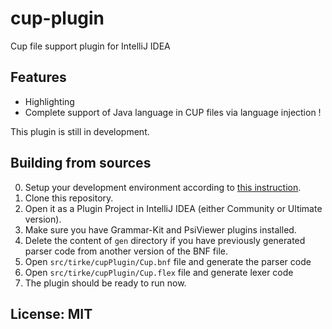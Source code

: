 # cup-plugin

Cup file support plugin for IntelliJ IDEA

## Features

- Highlighting
- Complete support of Java language in CUP files via language injection !

This plugin is still in development.

## Building from sources

0. Setup your development environment according to [this instruction](http://www.jetbrains.org/intellij/sdk/docs/basics/getting_started/setting_up_environment.html).
0. Clone this repository.
0. Open it as a Plugin Project in IntelliJ IDEA (either Community or Ultimate version).
0. Make sure you have Grammar-Kit and PsiViewer plugins installed.
0. Delete the content of `gen` directory if you have previously generated parser code from another version of the BNF file.
0. Open `src/tirke/cupPlugin/Cup.bnf` file and generate the parser code 
0. Open `src/tirke/cupPlugin/Cup.flex` file and generate lexer code 
0. The plugin should be ready to run now.

## License: MIT
